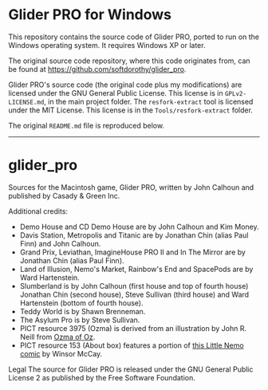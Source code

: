 # Glider PRO for Windows

This repository contains the source code of Glider PRO, ported to run
on the Windows operating system. It requires Windows XP or later.

The original source code repository, where this code originates from,
can be found at <https://github.com/softdorothy/glider_pro>.

Glider PRO's source code (the original code plus my modifications) are
licensed under the GNU General Public License. This license is in
`GPLv2-LICENSE.md`, in the main project folder. The `resfork-extract`
tool is licensed under the MIT License.  This license is in the
`Tools/resfork-extract` folder.

The original `README.md` file is reproduced below.

---

# glider_pro
Sources for the Macintosh game, Glider PRO, written by John Calhoun and published by Casady &amp; Green Inc.

Additional credits:
* Demo House and CD Demo House are by John Calhoun and Kim Money.
* Davis Station, Metropolis and Titanic are by Jonathan Chin (alias Paul Finn) and John Calhoun.
* Grand Prix, Leviathan, ImagineHouse PRO II and In The Mirror are by Jonathan Chin (alias Paul Finn).
* Land of Illusion, Nemo's Market, Rainbow's End and SpacePods are by Ward Hartenstein.
* Slumberland is by John Calhoun (first house and top of fourth house) Jonathan Chin (second house), Steve Sullivan (third house) and Ward Hartenstein (bottom of fourth house).
* Teddy World is by Shawn Brenneman.
* The Asylum Pro is by Steve Sullivan.
* PICT resource 3975 (Ozma) is derived from an illustration by John R. Neill from [Ozma of Oz](https://www.gutenberg.org/files/33361/33361-h/33361-h.htm).
* PICT resource 153 (About box) features a portion of [this Little Nemo comic](http://www.comicstriplibrary.org/display/116) by Winsor McCay.

Legal
The source for Glider PRO is released under the GNU General Public License 2 as published by the Free Software Foundation.
